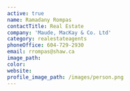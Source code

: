 ```yaml
---
active: true
name: Ramadany Rompas
contactTitle: Real Estate
company: 'Maude, MacKay & Co. Ltd'
category: realestateagents
phoneOffice: 604-729-2930
email: rrompas@shaw.ca
image_path:
color:
website:
profile_image_path: /images/person.png
---
```



